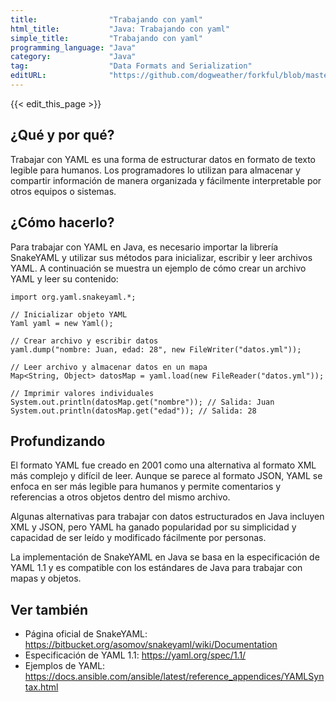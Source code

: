 ```yaml
---
title:                "Trabajando con yaml"
html_title:           "Java: Trabajando con yaml"
simple_title:         "Trabajando con yaml"
programming_language: "Java"
category:             "Java"
tag:                  "Data Formats and Serialization"
editURL:              "https://github.com/dogweather/forkful/blob/master/content/es/java/working-with-yaml.md"
---
```


{{< edit_this_page >}}

## ¿Qué y por qué?

Trabajar con YAML es una forma de estructurar datos en formato de texto legible para humanos. Los programadores lo utilizan para almacenar y compartir información de manera organizada y fácilmente interpretable por otros equipos o sistemas.

## ¿Cómo hacerlo?

Para trabajar con YAML en Java, es necesario importar la librería SnakeYAML y utilizar sus métodos para inicializar, escribir y leer archivos YAML. A continuación se muestra un ejemplo de cómo crear un archivo YAML y leer su contenido:

```
import org.yaml.snakeyaml.*;

// Inicializar objeto YAML
Yaml yaml = new Yaml();

// Crear archivo y escribir datos
yaml.dump("nombre: Juan, edad: 28", new FileWriter("datos.yml"));

// Leer archivo y almacenar datos en un mapa
Map<String, Object> datosMap = yaml.load(new FileReader("datos.yml"));

// Imprimir valores individuales
System.out.println(datosMap.get("nombre")); // Salida: Juan
System.out.println(datosMap.get("edad")); // Salida: 28
```

## Profundizando

El formato YAML fue creado en 2001 como una alternativa al formato XML más complejo y difícil de leer. Aunque se parece al formato JSON, YAML se enfoca en ser más legible para humanos y permite comentarios y referencias a otros objetos dentro del mismo archivo.

Algunas alternativas para trabajar con datos estructurados en Java incluyen XML y JSON, pero YAML ha ganado popularidad por su simplicidad y capacidad de ser leído y modificado fácilmente por personas.

La implementación de SnakeYAML en Java se basa en la especificación de YAML 1.1 y es compatible con los estándares de Java para trabajar con mapas y objetos.

## Ver también

- Página oficial de SnakeYAML: https://bitbucket.org/asomov/snakeyaml/wiki/Documentation
- Especificación de YAML 1.1: https://yaml.org/spec/1.1/
- Ejemplos de YAML: https://docs.ansible.com/ansible/latest/reference_appendices/YAMLSyntax.html